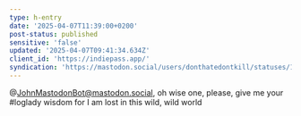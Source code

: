 ```yaml
---
type: h-entry
date: '2025-04-07T11:39:00+0200'
post-status: published
sensitive: 'false'
updated: '2025-04-07T09:41:34.634Z'
client_id: 'https://indiepass.app/'
syndication: 'https://mastodon.social/users/donthatedontkill/statuses/114296021265535677'
---
```

@JohnMastodonBot@mastodon.social, oh wise one, please, give me your #loglady wisdom for I am lost in this wild, wild world
